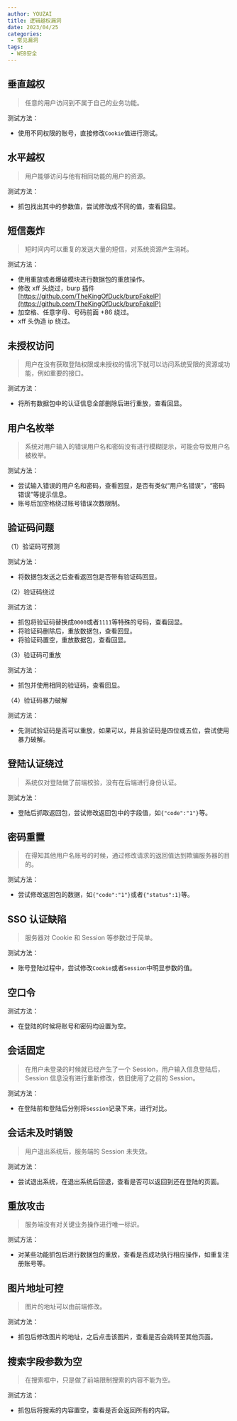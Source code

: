 ```yaml
---
author: YOUZAI
title: 逻辑越权漏洞
date: 2023/04/25
categories:
 - 常见漏洞
tags:
 - WEB安全
---
```


## 垂直越权

> 任意的用户访问到不属于自己的业务功能。

测试方法：

* 使用不同权限的账号，直接修改`Cookie`值进行测试。

## 水平越权

> 用户能够访问与他有相同功能的用户的资源。

测试方法：

* 抓包找出其中的参数值，尝试修改成不同的值，查看回显。

## 短信轰炸

> 短时间内可以重复的发送大量的短信，对系统资源产生消耗。

测试方法：

* 使用重放或者爆破模块进行数据包的重放操作。
* 修改 xff 头绕过，burp 插件 [https://github.com/TheKingOfDuck/burpFakeIP](https://github.com/TheKingOfDuck/burpFakeIP)
* 加空格、任意字母、号码前面 +86 绕过。
* xff 头伪造 ip 绕过。

## 未授权访问

> 用户在没有获取登陆权限或未授权的情况下就可以访问系统受限的资源或功能，例如重要的接口。

测试方法：

* 将所有数据包中的认证信息全部删除后进行重放，查看回显。

## 用户名枚举

> 系统对用户输入的错误用户名和密码没有进行模糊提示，可能会导致用户名被枚举。

测试方法：

* 尝试输入错误的用户名和密码，查看回显，是否有类似“用户名错误”，“密码错误”等提示信息。
* 账号后加空格绕过账号错误次数限制。

## 验证码问题

（1）验证码可预测

测试方法：

* 将数据包发送之后查看返回包是否带有验证码回显。

（2）验证码绕过

测试方法：

* 抓包将验证码替换成`0000`或者`1111`等特殊的号码，查看回显。
* 将验证码删除后，重放数据包，查看回显。
* 将验证码置空，重放数据包，查看回显。

（3）验证码可重放

测试方法：

* 抓包并使用相同的验证码，查看回显。

（4）验证码暴力破解

测试方法：

* 先测试验证码是否可以重放，如果可以，并且验证码是四位或五位，尝试使用暴力破解。

## 登陆认证绕过

> 系统仅对登陆做了前端校验，没有在后端进行身份认证。

测试方法：

* 登陆后抓取返回包，尝试修改返回包中的字段值，如`{"code":"1"}`等。

## 密码重置

> 在得知其他用户名账号的时候，通过修改请求的返回值达到欺骗服务器的目的。

测试方法：

* 尝试修改返回包的数据，如`{"code":"1"}`或者`{"status":1}`等。

## SSO 认证缺陷

> 服务器对 Cookie 和 Session 等参数过于简单。

测试方法：

* 账号登陆过程中，尝试修改`Cookie`或者`Session`中明显参数的值。

## 空口令

测试方法：

* 在登陆的时候将账号和密码均设置为空。

## 会话固定

> 在用户未登录的时候就已经产生了一个 Session，用户输入信息登陆后，Session 信息没有进行重新修改，依旧使用了之前的 Session。

测试方法：

* 在登陆前和登陆后分别将`Session`记录下来，进行对比。

## 会话未及时销毁

> 用户退出系统后，服务端的 Session 未失效。

测试方法：

* 尝试退出系统，在退出系统后回退，查看是否可以返回到还在登陆的页面。

## 重放攻击

> 服务端没有对关键业务操作进行唯一标识。

测试方法：

* 对某些功能抓包后进行数据包的重放，查看是否成功执行相应操作，如重复注册账号等。

## 图片地址可控

> 图片的地址可以由前端修改。

测试方法：

* 抓包后修改图片的地址，之后点击该图片，查看是否会跳转至其他页面。

## 搜索字段参数为空

> 在搜索框中，只是做了前端限制搜索的内容不能为空。

测试方法：

* 抓包后将搜索的内容置空，查看是否会返回所有的内容。